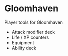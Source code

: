 # Gloomhaven
Player tools for Gloomhaven

- Attack modifier deck
- Life / XP counters
- Equipment
- Ability deck
